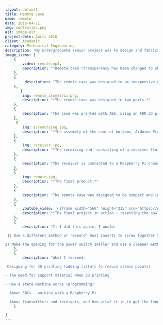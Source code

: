 ```yaml
---
layout: default
title: Remote Case
name: remote
date: 2016-04-21
img: controller.png
alt: image-alt
project-date: April 2016
client: Academic
category: Mechanical Engineering
description: "My undergraduate senior project was to design and fabricate a portable bowling kit, where the bowling pins are reset via remote control. Working as part of a team, one of my tasks was to create the remote. I used two Arduino boards, a transmitter/receiver kit, and an SBC (single board computer) to send communication from the buttons on the controller to the motor responsible for raising and lowering the bowling pins, utilizing PWM. To learn more about my senior project, click <a href=\"https://mechecapstone.blogs.unr.edu/previous-projects/2016-teams-2/team-6/\">here</a>."
image_items: [
    {
        video: remote.mp4,
        description: "*Remote case (transparency has been changed to show internal features).*"
    },
    {
         description: "The remote case was designed to be inexpensive when it was 3D printed. My first iteration was a longer and thinner rectangular prism, and was more expensive than I expected. I redesigned the cover to be more cubic, decreasing the price of printing by approximately 40%. Standoffs help secure the hardware and keep the wiring tidy by running along the underside of the protoboards."
    },
       {
        img: remote_isometric.png,
        description: "*The remote case was designed in two parts.*" 
    },
    {
        description: "The case was printed with ABS, using an FDM 3D printer. It was printed in two parts: the near part houses the transmitting hardware, and the far side holds the batteries."
    },
     {
        img: assemblying.jpg,
        description: "*The assembly of the control buttons, Arduino Pro Mini, transmitter (for Arduino and Raspberry Pi), and antenna (quarter-wave whip).*"
    },
    {
        img: receiver.jpg,
        description: "*The receiving end, consisting of a receiver (for Arduino and Raspberry Pi), another Arduino Pro Mini, and another quarter-wave whip antennmounted on protoboard, connected to the SBC, a Raspberry Pi.*"
    },
    {
        description: "The receiver is connected to a Raspberry Pi onboard the bowling pin structure so it can send signals to the motor responsible for resetting the bowling pins."
    },
    {
        img: remote.jpg,
        description: "*The final product.*"
    },
    {
        description: "The remote case was designed to be compact and inexpensive. The controller has four buttons, as well as a power switch. The case is screwed together at four corners to allow the user to be able to repeatedly open and close it."
    },
    {
        youtube_video: '<iframe width="560" height="315" src="https://www.youtube.com/embed/kWzxq2CANDw" frameborder="0" allowfullscreen></iframe>',
        description: "*The final project in action - resetting the bowling pins with the remote.*"
    },
    {
        description: "If I did this again, I would:

 1) Use a different method or research heat inserts to screw together the two parts. I screwed directly into the plastic.

2) Make the opening for the power switch smaller and use a cleaner method to secure the power switch so the remote keeps its clean aesthetic."
    },
    {
        description: "What I learned:

 Designing for 3D printing (adding fillets to reduce stress points)

- The need for support material when 3D printing

- How a state machine works (programming)

- About SBCs - working with a Raspberry Pi

- About transmitters and receivers, and how vital it is to get the length of the antenna correct"
    }

]
---
```

